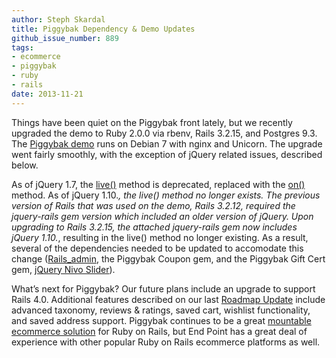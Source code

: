```yaml
---
author: Steph Skardal
title: Piggybak Dependency & Demo Updates
github_issue_number: 889
tags:
- ecommerce
- piggybak
- ruby
- rails
date: 2013-11-21
---
```


Things have been quiet on the Piggybak front lately, but we recently upgraded the demo to Ruby 2.0.0 via rbenv, Rails 3.2.15, and Postgres 9.3. The [Piggybak demo](https://github.com/piggybak/demo) runs on Debian 7 with nginx and Unicorn. The upgrade went fairly smoothly, with the exception of jQuery related issues, described below.

As of jQuery 1.7, the [live()](http://api.jquery.com/live/) method is deprecated, replaced with the [on()](http://api.jquery.com/on/) method. As of jQuery 1.10.*, the live() method no longer exists. The previous version of Rails that was used on the demo, Rails 3.2.12, required the jquery-rails gem version which included an older version of jQuery. Upon upgrading to Rails 3.2.15, the attached jquery-rails gem now includes jQuery 1.10.*, resulting in the live() method no longer existing. As a result, several of the dependencies needed to be updated to accomodate this change ([Rails_admin](https://github.com/sferik/rails_admin), the Piggybak Coupon gem, and the Piggybak Gift Cert gem, [jQuery Nivo Slider](https://github.com/Codeinwp/Nivo-Slider-jQuery)).

What’s next for Piggybak? Our future plans include an upgrade to support Rails 4.0. Additional features described on our last [Roadmap Update](/blog/2012/11/piggybak-roadmap-status-update) include advanced taxonomy, reviews & ratings, saved cart, wishlist functionality, and saved address support. Piggybak continues to be a great [mountable ecommerce solution](https://github.com/piggybak/piggybak#mountability) for Ruby on Rails, but End Point has a great deal of experience with other popular Ruby on Rails ecommerce platforms as well.
